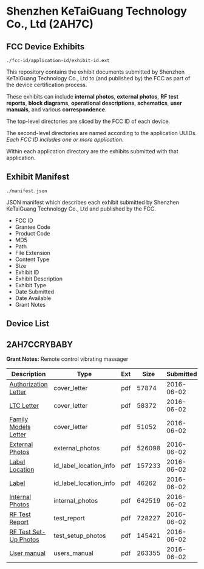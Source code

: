 # Shenzhen KeTaiGuang Technology Co., Ltd (2AH7C)
## FCC Device Exhibits

```
./fcc-id/application-id/exhibit-id.ext
```

This repository contains the exhibit documents submitted by Shenzhen KeTaiGuang Technology Co., Ltd to (and published by) the FCC as part of the device certification process.

These exhibits can include **internal photos**, **external photos**, **RF test reports**, **block diagrams**, **operational descriptions**, **schematics**, **user manuals**, and various **correspondence**.

The top-level directories are sliced by the FCC ID of each device.

The second-level directories are named according to the application UUIDs. *Each FCC ID includes one or more application.*

Within each application directory are the exhibits submitted with that application. 

## Exhibit Manifest

```
./manifest.json
```

JSON manifest which describes each exhibit submitted by Shenzhen KeTaiGuang Technology Co., Ltd and published by the FCC.

- FCC ID
- Grantee Code
- Product Code
- MD5
- Path
- File Extension
- Content Type
- Size
- Exhibit ID
- Exhibit Description
- Exhibit Type
- Date Submitted
- Date Available
- Grant Notes

## Device List
## 2AH7CCRYBABY
**Grant Notes:** Remote control vibrating massager

| Description | Type | Ext | Size | Submitted | Available |
| ----------- | ---- | --- | ---- | --------- | --------- |
| [Authorization Letter](2AH7CCRYBABY/3a3a9f46c3f7abd13d8e327224f02d9e/3014229.pdf) | cover_letter | pdf | 57874 | 2016-06-02 | 2016-06-02 |
| [LTC Letter](2AH7CCRYBABY/3a3a9f46c3f7abd13d8e327224f02d9e/3014230.pdf) | cover_letter | pdf | 58372 | 2016-06-02 | 2016-06-02 |
| [Family Models Letter](2AH7CCRYBABY/3a3a9f46c3f7abd13d8e327224f02d9e/3014231.pdf) | cover_letter | pdf | 51052 | 2016-06-02 | 2016-06-02 |
| [External Photos](2AH7CCRYBABY/3a3a9f46c3f7abd13d8e327224f02d9e/3014232.pdf) | external_photos | pdf | 526098 | 2016-06-02 | 2016-06-02 |
| [Label Location](2AH7CCRYBABY/3a3a9f46c3f7abd13d8e327224f02d9e/3014233.pdf) | id_label_location_info | pdf | 157233 | 2016-06-02 | 2016-06-02 |
| [Label](2AH7CCRYBABY/3a3a9f46c3f7abd13d8e327224f02d9e/3014234.pdf) | id_label_location_info | pdf | 46262 | 2016-06-02 | 2016-06-02 |
| [Internal Photos](2AH7CCRYBABY/3a3a9f46c3f7abd13d8e327224f02d9e/3014235.pdf) | internal_photos | pdf | 642519 | 2016-06-02 | 2016-06-02 |
| [RF Test Report](2AH7CCRYBABY/3a3a9f46c3f7abd13d8e327224f02d9e/3014238.pdf) | test_report | pdf | 728227 | 2016-06-02 | 2016-06-02 |
| [RF Test Set-Up Photos](2AH7CCRYBABY/3a3a9f46c3f7abd13d8e327224f02d9e/3014239.pdf) | test_setup_photos | pdf | 145421 | 2016-06-02 | 2016-06-02 |
| [User manual](2AH7CCRYBABY/3a3a9f46c3f7abd13d8e327224f02d9e/3014240.pdf) | users_manual | pdf | 263355 | 2016-06-02 | 2016-06-02 |

